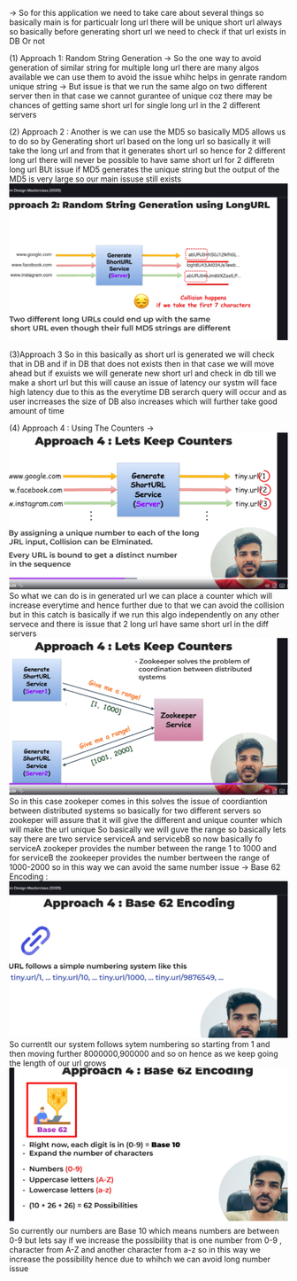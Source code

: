 -> So for this application we need to take care about several things so basically main is for particualr long url there will be unique short url always so basically before generating short url we need to check if that url exists in DB Or not 

(1) Approach 1: Random String Generation
-> So the one way to avoid generation of similar string for multiple long url there are many algos available we can use them to avoid the issue whihc helps in genrate random unique string 
-> But issue is that we run the same algo on two different server then in that case we cannot gurantee of unique coz there may be chances of getting same short url for single long url in the 2 different servers

(2) Approach 2 : Another is we can use the MD5 so basically MD5 allows us to do so by Generating short url based on the long url so basically it will take the long url and from that it generates short url so hence for 2 different long url there will never be possible to have same short url for 2 differetn long url
BUt issue if MD5 generates the unique string but the output of the MD5 is very large so our main issuse still exists
![alt text](image.png)

(3)Approach 3
So in this basically as short url is generated we will check that in DB and if in DB that does not exists then in that case we will move ahead but if exuists we will generate new short url and check in db till we make a short url but this will cause an issue of latency our systm will face high latency due to this as the everytime DB serarch query will occur and as user incrreases the size of DB also increases which will further take good amount of time 

(4) Approach 4 : Using The Counters 
-> ![alt text](image-1.png)
So what we can do is in generated url we can place a counter which will increase everytime and hence further due to that we can avoid the collision but in this catch is basically if we run this algo independently on any other servece and there is issue that 2 long url have same short url in the diff servers
![alt text](image-2.png)
So in this case zookeper comes in this solves the issue of coordiantion between distributed systems so basically for two different servers so zookeper will assure that it will give the different and unique counter which will make the url unique
So basically we will guve the range so basically lets say there are two service serviceA and servicebB so now basically fo serviceA zookeper provides the number between the range 1 to 1000 and for serviceB the zookeeper provides the number bertween the range of 1000-2000 so in this way we can avoid the same number issue 
-> Base 62  Encoding : 
![alt text](image-3.png)
So currentlt our system follows sytem numbering so starting from 1 and then moving further 8000000,900000 and so on hence as we keep going the length of our url grows ![alt text](image-4.png)
So currently our numbers are Base 10 which means numbers are between 0-9 but lets say if we increase the possibility that is one number from 0-9 , character from A-Z and another character from a-z so in this way we increase the possibility hence due to whihch we can avoid long number issue
